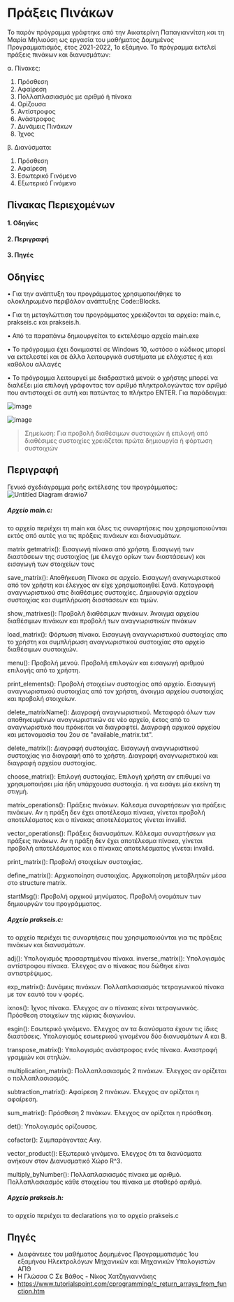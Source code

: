 # Πράξεις Πινάκων
Το παρόν πρόγραμμα γράφτηκε από την Αικατερίνη Παπαγιαννίτση και τη Μαρία Μηλιούση ως
εργασία του μαθήματος Δομημένος Προγραμματισμός, έτος 2021-2022, 1ο εξάμηνο.
Το πρόγραμμα εκτελεί πράξεις πινάκων και διανυσμάτων:

α. Πίνακες:
 1. Πρόσθεση
 2. Αφαίρεση
 3. Πολλαπλασιασμός με αριθμό ή πίνακα
 4. Ορίζουσα
 5. Αντίστροφος
 6. Ανάστροφος
 7. Δυνάμεις Πινάκων
 8. Ίχνος
 
β. Διανύσματα:
 1. Πρόσθεση
 2. Αφαίρεση
 3. Εσωτερικό Γινόμενο
 4. Εξωτερικό Γινόμενο

## Πίνακας Περιεχομένων
#### 1. Οδηγίες
#### 2. Περιγραφή
#### 3. Πηγές

## Οδηγίες
• Για την ανάπτυξη του προγράμματος χρησιμοποιήθηκε το ολοκληρωμένο περιβάλον
ανάπτυξης Code::Blocks.

• Για τη μεταγλώττιση του προγράμματος χρειάζονται τα αρχεία: main.c, prakseis.c και
prakseis.h.

• Από τα παραπάνω δημιουργείται το εκτελέσιμο αρχείο main.exe

• Το πρόγραμμα έχει δοκιμαστεί σε Windows 10, ωστόσο ο κώδικας μπορεί να εκτελεστεί και
σε άλλα λειτουργικά συστήματα με ελάχιστες ή και καθόλου αλλαγές

• Το πρόγραμμα λειτουργεί με διαδραστικά μενού: ο χρήστης μπορεί να διαλέξει μία επιλογή
γράφοντας τον αριθμό πληκτρολογώντας τον αριθμό που αντιστοιχεί σε αυτή και πατώντας
το πλήκτρο ENTER. Για παράδειγμα:

![image](https://user-images.githubusercontent.com/97043061/151154034-ba978845-a067-487b-93fe-71aba6198784.png)

![image](https://user-images.githubusercontent.com/97043061/151154416-2dedf359-22cf-4ed5-9685-eef3210f599e.png)

 > Σημείωση: Για προβολή διαθέσιμων συστοιχιών ή επιλογή από διαθέσιμες συστοιχίες χρειάζεται πρώτα δημιουργία ή φόρτωση συστοιχιών

## Περιγραφή
Γενικό σχεδιάγραμμα ροής εκτέλεσης του προγράμματος:
![Untitled Diagram drawio7](https://user-images.githubusercontent.com/97043061/151209147-d642ab27-a047-4a2f-9aed-9f561712bb98.png)

##### Αρχείο main.c:
το αρχείο περιέχει τη main και όλες τις συναρτήσεις που χρησιμοποιούνται εκτός από αυτές
για τις πράξεις πινάκων και διανυσμάτων.

matrix getmatrix():
Εισαγωγή πίνακα από χρήστη.
Εισαγωγή των διαστάσεων της συστοιχίας (με έλεγχο ορίων των διαστάσεων) και εισαγωγή
των στοιχείων τους

save_matrix():
Αποθήκευση Πίνακα σε αρχείο.
Εισαγωγή αναγνωριστικού από τον χρήστη και έλεγχος αν είχε χρησιμοποιηθεί ξανά.
Καταγραφή αναγνωριστικού στις διαθέσιμες συστοιχίες. Δημιουργία αρχείου συστοιχίας και
συμπλήρωση διαστάσεων και τιμών.

show_matrixes():
Προβολή διαθέσιμων πινάκων.
Άνοιγμα αρχείου διαθέσιμων πινάκων και προβολή των αναγνωριστικών πινάκων

load_matrix():
Φόρτωση πίνακα.
Εισαγωγή αναγνωριστικού συστοιχίας απο το χρήστη και συμπλήρωση αναγνωριστικού
συστοιχίας στο αρχείο διαθέσιμων συστοιχιών.

menu():
Προβολή μενού.
Προβολή επιλογών και εισαγωγή αριθμού επιλογής από το χρήστη.

print_elements():
Προβολή στοιχείων συστοιχίας από αρχείο. Εισαγωγή αναγνωριστικού συστοιχίας από τον
χρήστη, άνοιγμα αρχείου συστοιχίας και προβολή στοιχείων.

delete_matrixName():
Διαγραφή αναγνωριστικού.
Μεταφορά όλων των αποθηκευμένων αναγνωριστικών σε νέο αρχείο, έκτος από το
αναγνωριστικό που πρόκειται να διαγραφτεί. Διαγραφή αρχικού αρχείου και μετονομασία του
2ου σε "available_matrix.txt".

delete_matrix():
Διαγραφή συστοιχίας.
Εισαγωγή αναγνωριστικού συστοιχίας για διαγραφή από το χρήστη. Διαγραφή
αναγνωριστικού και διαγραφή αρχείου συστοιχίας.

choose_matrix():
Επιλογή συστοιχίας.
Επιλογή χρήστη αν επιθυμεί να χρησιμοποιήσει μία ήδη υπάρχουσα συστοιχία. ή να εισάγει
μία εκείνη τη στιγμή.

matrix_operations():
Πράξεις πινάκων.
Κάλεσμα συναρτήσεων για πράξεις πινάκων. Αν η πράξη δεν έχει αποτέλεσμα πίνακα, γίνεται
προβολή αποτελέσματος και ο πίνακας αποτελέσματος γίνεται invalid.

vector_operations():
Πράξεις διανυσμάτων.
Κάλεσμα συναρτήσεων για πράξεις πινάκων. Αν η πράξη δεν έχει αποτέλεσμα πίνακα, γίνεται
προβολή αποτελέσματος και ο πίνακας αποτελέσματος γίνεται invalid.

print_matrix():
Προβολή στοιχείων συστοιχίας.

define_matrix():
Αρχικοποίηση συστοιχίας.
Αρχικοποίηση μεταβλητών μέσα στο structure matrix.

startMsg():
Προβολή αρχικού μηνύματος.
Προβολή ονομάτων των δημιουργών του προγράμματος.


##### Αρχείο prakseis.c:
το αρχείο περιέχει τις συναρτήσεις που χρησιμοποιούνται για τις πράξεις πινάκων και
διανυσμάτων.

adj():
Υπολογισμός προσαρτημένου πίνακα.
inverse_matrix():
Υπολογισμός αντίστροφου πίνακα. Έλεγχος αν ο πίνακας που δώθηκε είναι αντιστρέψιμος.

exp_matrix():
Δυνάμεις πινάκων.
Πολλαπλασιασμός τετραγωνικού πίνακα με τον εαυτό του ν φορές.

ixnos():
Ίχνος πίνακα.
Έλεγχος αν ο πίνακας είναι τετραγωνικός. Πρόσθεση στοιχείων της κύριας διαγωνίου.

esgin():
Εσωτερικό γινόμενο.
Έλεγχος αν τα διανύσματα έχουν τις ίδιες διαστάσεις. Υπολογισμός εσωτερικού γινομένου
δύο διανυσμάτων Α και Β.

transpose_matrix():
Υπολογισμός ανάστροφος ενός πίνακα.
Αναστροφή γραμμών και στηλών.

multiplication_matrix():
Πολλαπλασιασμός 2 πινάκων.
Έλεγχος αν ορίζεται ο πολλαπλασιασμός.

subtraction_matrix():
Αφαίρεση 2 πινάκων.
Έλεγχος αν ορίζεται η αφαίρεση.

sum_matrix():
Πρόσθεση 2 πινάκων.
Έλεγχος αν ορίζεται η πρόσθεση.

det():
Yπολογισμός ορίζουσας.

cofactor():
Συμπαράγοντας Αxy.

vector_product():
Eξωτερικό γινόμενο.
Έλεγχος ότι τα διανύσματα ανήκουν στον Διανυσματικό Χώρο R^3.

multiply_byNumber():
Πολλαπλασιασμός πίνακα με αριθμό.
Πολλαπλασιασμός κάθε στοιχείου του πίνακα με σταθερό αριθμό.

##### Αρχείο prakseis.h:
το αρχείο περιέχει τα declarations για το αρχείο prakseis.c

## Πηγές
* Διαφάνειες του μαθήματος Δομημένος Προγραμματισμός 1ου εξαμήνου Ηλεκτρολόγων Μηχανικών και Μηχανικών Υπολογιστών ΑΠΘ
* Η Γλώσσα C Σε Βάθος - Νίκος Χατζηγιαννάκης
* https://www.tutorialspoint.com/cprogramming/c_return_arrays_from_function.htm
